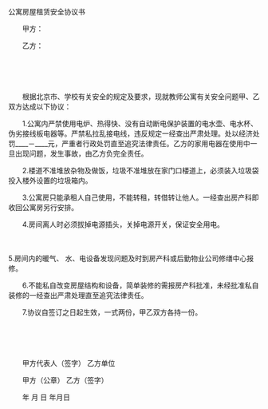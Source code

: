 



公寓房屋租赁安全协议书



 

　　甲方：

　　乙方：　

　　

　　　

　　根据北京市、学校有关安全的规定及要求，现就教师公寓有关安全问题甲、乙双方达成以下协议：　　

　　1.公寓内严禁使用电炉、热得快、没有自动断电保护装置的电水壶、电水杯、伪劣接线板电器等。严禁私拉乱接电线，违反规定一经查出严肃处理。处以经济处罚____－____元，严重者行政处罚直至追究法律责任。乙方的家用电器在使用中一旦出现问题，发生事故，由乙方负完全责任。　　

　　2.楼道不准堆放杂物及做饭，垃圾不准堆放在家门口楼道上，必须装入垃圾袋投入楼外设置的垃圾箱内。　　

　　3.公寓房只能承租人自己使用，不能转租，转借转让他人。一经查出房产科即收回公寓房另行安排。　　

　　4.房间离人时必须拔掉电源插头，关掉电源开关，保证安全用电。

　　

5.房间内的暖气、
水、电设备发现问题及时到房产科或后勤物业公司修缮中心报修。　　

　　6.不能私自改变房屋结构和设备，简单装修的需报房产科批准，未经批准私自装修的一经查出严肃处理直至追究法律责任。　　

　　7.协议自签订之日起生效，一式两份，甲乙双方各持一份。　　　

　　

　　　

　　甲方代表人（签字） 乙方单位　　

　　甲方（公章） 乙方（签字）　　

　　年 月 日 年月日